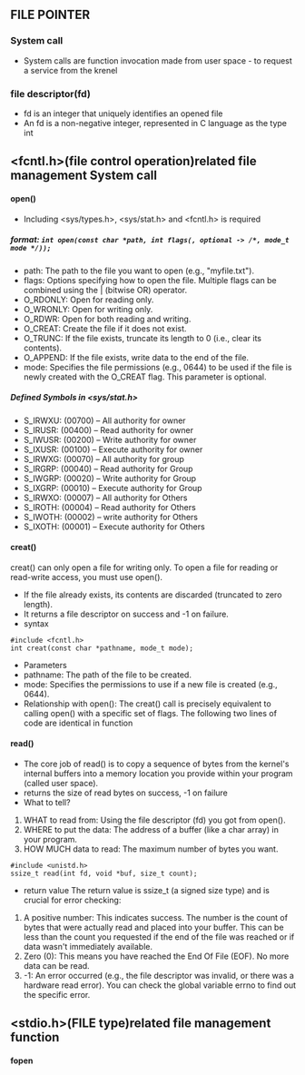 ## FILE POINTER

### System call
- System calls are function invocation made from user space - to request a service from the krenel

### file descriptor(fd)
- fd is an integer that uniquely identifies an opened file
- An fd is a non-negative integer, represented in C language as the type int

## <fcntl.h>(file control operation)related file management System call
#### open()
- Including <sys/types.h>, <sys/stat.h> and <fcntl.h> is required
##### format: ```int open(const char *path, int flags(, optional -> /*, mode_t mode */));```
- path: The path to the file you want to open (e.g., "myfile.txt").
- flags: Options specifying how to open the file. Multiple flags can be combined using the | (bitwise OR) operator.
- O_RDONLY: Open for reading only.
- O_WRONLY: Open for writing only.
- O_RDWR: Open for both reading and writing.
- O_CREAT: Create the file if it does not exist.
- O_TRUNC: If the file exists, truncate its length to 0 (i.e., clear its contents).
- O_APPEND: If the file exists, write data to the end of the file.
- mode: Specifies the file permissions (e.g., 0644) to be used if the file is newly created with the O_CREAT flag. This parameter is optional.

##### Defined Symbols in <sys/stat.h>
- S_IRWXU: (00700) – All authority for owner
- S_IRUSR: (00400) – Read authority for owner
- S_IWUSR: (00200) – Write authority for owner
- S_IXUSR: (00100) – Execute authority for owner
- S_IRWXG: (00070) – All authority for group
- S_IRGRP: (00040) – Read authority for Group
- S_IWGRP: (00020) – Write authority for Group
- S_IXGRP: (00010) – Execute authority for Group
- S_IRWXO: (00007) – All authority for Others
- S_IROTH: (00004) – Read authority for Others
- S_IWOTH: (00002) – write authority for Others
- S_IXOTH: (00001) – Execute authority for Others

#### creat()
creat() can only open a file for writing only. To open a file for reading or read-write access, you must use open().
- If the file already exists, its contents are discarded (truncated to zero length).
- It returns a file descriptor on success and -1 on failure.
- syntax
```
#include <fcntl.h>
int creat(const char *pathname, mode_t mode);
```
- Parameters
- pathname: The path of the file to be created.
- mode: Specifies the permissions to use if a new file is created (e.g., 0644).
- Relationship with open(): The creat() call is precisely equivalent to calling open() with a specific set of flags. The following two lines of code are identical in function

#### read()
- The core job of read() is to copy a sequence of bytes from the kernel's internal buffers into a memory location you provide within your program (called user space).
- returns the size of read bytes on success, -1 on failure
- What to tell?
1. WHAT to read from: Using the file descriptor (fd) you got from open().
2. WHERE to put the data: The address of a buffer (like a char array) in your program.
3. HOW MUCH data to read: The maximum number of bytes you want.
```
#include <unistd.h>
ssize_t read(int fd, void *buf, size_t count);
```
* return value
The return value is ssize_t (a signed size type) and is crucial for error checking:
1. A positive number: This indicates success. The number is the count of bytes that were actually read and placed into your buffer. This can be less than the count you requested if the end of the file was reached or if data wasn't immediately available.
2. Zero (0): This means you have reached the End Of File (EOF). No more data can be read.
3. -1: An error occurred (e.g., the file descriptor was invalid, or there was a hardware read error). You can check the global variable errno to find out the specific error.

## <stdio.h>(FILE type)related file management function
#### fopen
